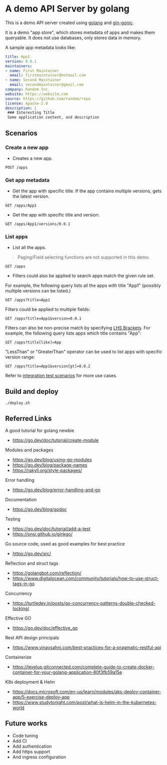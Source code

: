 # A demo API Server by golang

This is a demo API server created using [golang](https://go.dev/) and [gin-gonic](https://github.com/gin-gonic/gin).

It is a demo "app store", which stores metadata of apps and makes them queryable.
It does not use databases, only stores data in memory.

A sample app metadata looks like:

```yaml
title: App1
version: 0.0.1
maintainers:
- name: First Maintainer
  email: firstmaintainer@hotmail.com
- name: Second Maintainer
  email: secondmaintainer@gmail.com
company: Random Inc.
website: https://website.com
source: https://github.com/random/repo
license: Apache-2.0
description: |
 ### Interesting Title
 Some application content, and description
 ```


## Scenarios

### Create a new app

* Creates a new app.
```
POST /apps
```


### Get app metadata

* Get the app with specific title. If the app contains multiple versions, gets the latest version.
```
GET /apps/App1
```

* Get the app with specific title and version.
```
GET /apps/App1/versions/0.0.1
```

### List apps

* List all the apps.

> Paging/Field selecting functions are not supported in this demo.

```
GET /apps
```

* Filters could also be applied to search apps match the given rule set.

For example, the following query lists all the apps with title "App1" (possibly multiple versions can be listed.)
```
GET /apps?title=App1
```

Filters could be applied to multiple fields:
```
GET /apps?title=App1&version=0.0.1
```

Filters can also be non-precise match by specifying [LHS Brackets](https://christiangiacomi.com/posts/rest-design-principles/). For example, the following query lists apps which title contains "App":
```
GET /apps?title[like]=App
```

"LessThan" or "GreaterThan" operator can be used to list apps with specific version range:
```
GET /apps?title=App1&version[gt]=0.0.2
```

Refer to [integration test scenarios](src/api_integration_test.go) for more use cases.

## Build and deploy

```
./deploy.sh
```

## Referred Links

A good tutorial for golang newbie
* https://go.dev/doc/tutorial/create-module

Modules and packages
* https://go.dev/blog/using-go-modules
* https://go.dev/blog/package-names
* https://rakyll.org/style-packages/

Error handling
* https://go.dev/blog/error-handling-and-go

Documentation
* https://go.dev/blog/godoc

Testing
* https://go.dev/doc/tutorial/add-a-test
* https://onsi.github.io/ginkgo/

Go source code, used as good examples for best practice
* https://go.dev/src/

Reflection and struct tags
* https://golangbot.com/reflection/
* https://www.digitalocean.com/community/tutorials/how-to-use-struct-tags-in-go

Concurrency
* https://turtledev.in/posts/go-concurrency-patterns-double-checked-locking/

Effective GO
* https://go.dev/doc/effective_go

Rest API design principals
* https://www.vinaysahni.com/best-practices-for-a-pragmatic-restful-api

Containerize
* https://levelup.gitconnected.com/complete-guide-to-create-docker-container-for-your-golang-application-80f3fb59a15e

K8s deployment & Helm
* https://docs.microsoft.com/en-us/learn/modules/aks-deploy-container-app/5-exercise-deploy-app
* https://www.studytonight.com/post/what-is-helm-in-the-kubernetes-world

## Future works

* Code tuning
* Add CI
* Add authentication
* Add https support
* And ingress configuration

